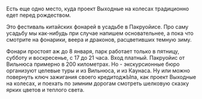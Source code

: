 Есть еще одно место, куда проект Выходные на колесах традиционно едет перед рождеством.

Это фестиваль китайских фонарей в усадьбе в Пакруойисе. Про саму усадьбу мы как-нибудь при случае напишем основательнее, а пока что смотрите на фонарики, веера и драконов, расцветивших темную зиму.

Фонари простоят аж до 8 января, парк работает только в пятницу, субботу и воскресенье, с 17 до 21 часа. Вход платный.  Пакруойис от Вильнюса примерно в 200 километрах. Но - экскурсионные бюро организуют целевые туры и из Вильнюса, и из Каунаса. Ну или можно повернуть ключ зажигания своего кредитоджЫпа, как проект Выходные на колесах, и поехать по зимним дорогам смотреть шелковую сказку ярких цветов и теплого света.


